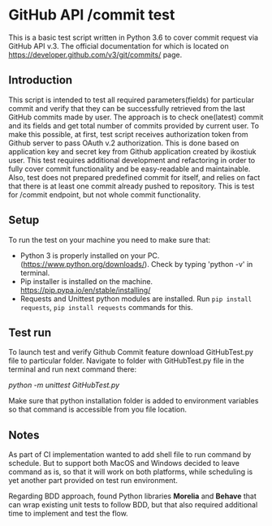 # GitHub API /commit test
This is a basic test script written in Python 3.6 to cover commit request via GitHub API v.3. The official documentation for which is located on https://developer.github.com/v3/git/commits/ page.

## Introduction
This script is intended to test all required parameters(fields) for particular commit and verify that they can be successfully retrieved from the last GitHub commits made by user. The approach is to check one(latest) commit and its fields and get total number of commits provided by current user. To make this possible, at first, test script receives authorization token from Github server to pass OAuth v.2 authorization. This is done based on application key and secret key from Github application created by ikostiuk user. 
This test requires additional development and refactoring in order to fully cover commit functionality and be easy-readable and maintainable. Also, test does not prepared predefined commit for itself, and relies on fact that there is at least one commit already pushed to repository. This is test for /commit endpoint, but not whole commit functionality.

## Setup
To run the test on your machine you need to make sure that:
- Python 3 is properly installed on your PC. (https://www.python.org/downloads/). Check by typing 'python -v' in terminal.
- Pip installer is installed on the machine. https://pip.pypa.io/en/stable/installing/
- Requests and Unittest python modules are installed. Run `pip install requests`, `pip install requests` commands for this.

## Test run
To launch test and verify Github Commit feature download GitHubTest.py file to particular folder. 
Navigate to folder with GitHubTest.py file in the terminal and run next command there:

*python -m unittest GitHubTest.py*

Make sure that python installation folder is added to environment variables so that command is accessible from you file location.

## Notes
As part of CI implementation wanted to add shell file to run command by schedule. But to support both MacOS and Windows decided to leave command as is, so that it will work on both platforms, while scheduling is yet another part provided on test run environment.

Regarding BDD approach, found Python libraries **Morelia** and **Behave** that can wrap existing unit tests to follow BDD, but that also required additional time to implement and test the flow.
